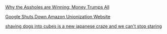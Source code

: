 <a href="http://onlinelibrary.wiley.com/doi/10.1111/joms.12177/full" target="_blank">Why the Assholes are Winning: Money Trumps All</a>

<a href="https://www.thestranger.com/blogs/slog/2016/02/05/23534490/google-shuts-down-amazon-unionization-website" target="_blank">Google Shuts Down Amazon Unionization Website</a>

<a href="http://www.mtv.com.au/travel/news/shaving-dogs-into-cubes-is-a-new-japanese-craze-and-we-cant-stop-staring?fb_ref=fbshare_web" target="_blank">shaving dogs into cubes is a new japanese craze and we can't stop staring</a>
